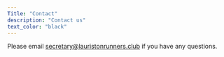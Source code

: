 ```yaml
---
Title: "Contact"
description: "Contact us"
text_color: "black"
---
```


Please email secretary@lauristonrunners.club if you have any questions.

